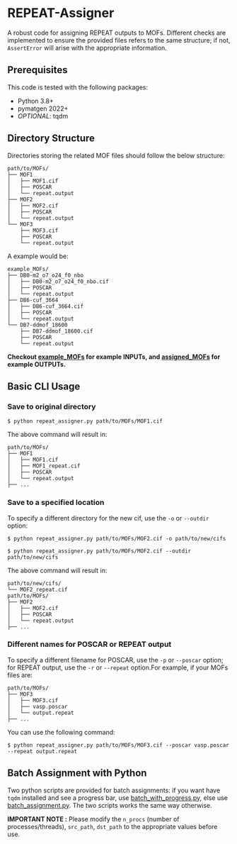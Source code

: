 # REPEAT-Assigner

A robust code for assigning REPEAT outputs to MOFs. Different checks are implemented to ensure the provided files refers to the same structure; if not, `AssertError` will arise with the appropriate information.

## Prerequisites

This code is tested with the following packages:
- Python 3.8+
- pymatgen 2022+
- *OPTIONAL*: tqdm

## Directory Structure
Directories storing the related MOF files should follow the below structure:
```
path/to/MOFs/
├── MOF1
│   ├── MOF1.cif
│   ├── POSCAR
│   └── repeat.output
├── MOF2
│   ├── MOF2.cif
│   ├── POSCAR
│   └── repeat.output
└── MOF3
    ├── MOF3.cif
    ├── POSCAR
    └── repeat.output
```
A example would be: 
```
example_MOFs/
├── DB0-m2_o7_o24_f0_nbo
│   ├── DB0-m2_o7_o24_f0_nbo.cif
│   ├── POSCAR
│   └── repeat.output
├── DB6-cuf_3664
│   ├── DB6-cuf_3664.cif
│   ├── POSCAR
│   └── repeat.output
└── DB7-ddmof_18600
    ├── DB7-ddmof_18600.cif
    ├── POSCAR
    └── repeat.output
```
**Checkout [example_MOFs](./example_MOFs/) for example INPUTs, and [assigned_MOFs](./assigned_MOFs/) for example OUTPUTs.**


## Basic CLI Usage

### Save to original directory
```
$ python repeat_assigner.py path/to/MOFs/MOF1.cif
```
The above command will result in:
```
path/to/MOFs/
├── MOF1
│   ├── MOF1.cif
│   ├── MOF1_repeat.cif
│   ├── POSCAR
│   └── repeat.output
├── ...
```

### Save to a specified location
To specify a different directory for the new cif, use the `-o` or `--outdir` option:
```
$ python repeat_assigner.py path/to/MOFs/MOF2.cif -o path/to/new/cifs
```
```
$ python repeat_assigner.py path/to/MOFs/MOF2.cif --outdir path/to/new/cifs
```
The above command will result in:
```
path/to/new/cifs/
└── MOF2_repeat.cif
path/to/MOFs/
├── MOF2
│   ├── MOF2.cif
│   ├── POSCAR
│   └── repeat.output
├── ...
```

### Different names for POSCAR or REPEAT output
To specify a different filename for POSCAR, use the `-p` or `--poscar` option; for REPEAT output, use the `-r` or `--repeat` option.For example, if your MOFs files are:
```
path/to/MOFs/
├── MOF3
│   ├── MOF3.cif
│   ├── vasp.poscar
│   └── output.repeat
├── ...
```
You can use the following command:
```
$ python repeat_assigner.py path/to/MOFs/MOF3.cif --poscar vasp.poscar --repeat output.repeat
```

## Batch Assignment with Python
Two python scripts are provided for batch assignments: if you want have `tqdm` installed and see a progress bar, use [batch_with_progress.py](./batch_with_progress.py), else use [batch_assignment.py](./batch_assignment.py). The two scripts works the same way otherwise.

**IMPORTANT NOTE :** Please modify the `n_procs` (number of processes/threads), `src_path`, `dst_path` to the appropriate values before use.

